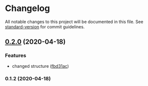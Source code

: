 # Changelog

All notable changes to this project will be documented in this file. See [standard-version](https://github.com/conventional-changelog/standard-version) for commit guidelines.

## [0.2.0](https://github.com/EgorKorol/mere-css-utility/compare/v0.1.2...v0.2.0) (2020-04-18)


### Features

* changed structure ([fbd31ac](https://github.com/EgorKorol/mere-css-utility/commit/fbd31acdbbac4489c0df2e4b5a70a3eecbb3348b))

### 0.1.2 (2020-04-18)

